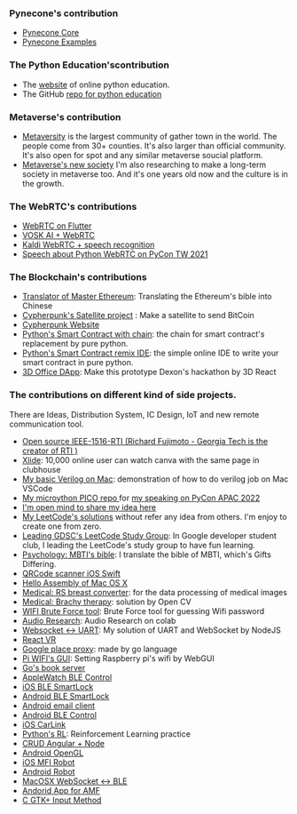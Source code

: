 ### Pynecone's contribution 
- [Pynecone Core](https://github.com/pynecone-io/pynecone)  
- [Pynecone Examples](https://github.com/pynecone-io/pynecone-examples)  

### The Python Education'scontribution
- The [website](https://files.covidicq.net/python/) of online python education.
- The GitHub [repo for python education](https://github.com/milochen0418/milo-education-python)

### Metaverse's contribution
- [Metaversity](https://www.facebook.com/groups/metaversity) is the largest community of gather town in the world. The people come from 30+ counties. It's also larger than official community. It's also open for spot and any similar metaverse soucial platform. 
- [Metaverse's new society]() I'm also researching to make a long-term society in metaverse too. And it's one years old now and the culture is in the growth.

### The WebRTC's contributions
- [WebRTC on Flutter](https://github.com/flutter-webrtc/flutter-webrtc-demo)
- [VOSK AI + WebRTC](https://github.com/alphacep/vosk-server)
- [Kaldi WebRTC + speech recognition](https://github.com/danijel3/KaldiWebrtcServer)
- [Speech about Python WebRTC on PyCon TW 2021](https://www.youtube.com/watch?v=VBWCIgfSHoo)

### The Blockchain's contributions 
- [Translator of Master Ethereum](https://github.com/cypherpunks-core/ethereumbook_zh): Translating the Ethereum's bible into Chinese
- [Cypherpunk's Satellite project](https://github.com/cypherpunks-core/Satellite-project) : Make a satellite to send BitCoin
- [Cypherpunk Website](https://github.com/cypherpunks-core/cypherpunks-core.github.io)
- [Python's Smart Contract with chain](https://github.com/milochen0418/linux-blockchain): the chain for smart contract's replacement by pure python.
- [Python's Smart Contract remix IDE](https://github.com/milochen0418/python-remix-ide): the simple online IDE to write your smart contract in pure python.
- [3D Office DApp](https://github.com/milochen0418/Office-2019): Make this prototype Dexon's hackathon by 3D React

### The contributions on different kind of side projects. 
There are Ideas, Distribution System, IC Design, IoT and new remote communication tool. 
- [Open source IEEE-1516-RTI (Richard Fujimoto - Georgia Tech is the creator of RTI )](https://github.com/milochen0418/ieee-1516-rti)
- [Xlide](https://github.com/milochen0418/xlide): 10,000 online user can watch canva with the same page in clubhouse 
- [My basic Verilog on Mac](https://github.com/milochen0418/hello-verilog): demonstration of how to do verilog job on Mac VSCode
- [My microython PICO repo ](https://github.com/milochen0418/pico_io_test) for [my speaking on PyCon APAC 2022](https://www.youtube.com/watch?v=e7WSVXg-YAY)
- [I'm open mind to share my idea here](https://github.com/milochen0418/open-idea-pool)
- [My LeetCode's solutions](https://github.com/milochen0418/leetcode)  without refer any idea from others. I'm enjoy to create one from zero. 
- [Leading GDSC's LeetCode Study Group](https://gdsc.tkuaiic.com/): In Google developer student club, I leading the LeetCode's study group to have fun learning.
- [Psychology: MBTI's bible](https://github.com/milochen0418/gifts-differing): I translate the bible of MBTI, which's Gifts Differing. 
- [QRCode scanner iOS Swift](https://github.com/milochen0418/swift5-qrcode-scanner)
- [Hello Assembly of Mac OS X](https://github.com/milochen0418/mac-os-x-nasm-practice/)
- [Medical: RS breast converter](https://github.com/milochen0418/ai-rs-breast-converter):  for the data processing of medical images
- [Medical: Brachy therapy](https://github.com/milochen0418/varian-showcase-01-brachy-therapy):  solution by Open CV
- [WIFI Brute Force tool](https://github.com/milochen0418/WIFI-Brute-Force): Brute Force tool for guessing Wifi password
- [Audio Research](https://github.com/milochen0418/audio-research): Audio Research on colab
- [Websocket <-> UART](https://github.com/milochen0418/nodejs-websocket-to-serialport): My solution of UART and WebSocket by NodeJS
- [React VR](https://github.com/milochen0418/react-vr-image)
- [Google place proxy](https://github.com/milochen0418/google-place-proxy): made by go language
- [Pi WIFI's GUI](https://github.com/milochen0418/pi-wifi-conf-webgui): Setting Raspberry pi's wifi by WebGUI
- [Go's book server](https://github.com/milochen0418/golang-books-server)
- [AppleWatch BLE Control](https://github.com/milochen0418/AppleWatch-BLE-Control-App)
- [iOS BLE SmartLock](https://github.com/milochen0418/iOS-BLE-SmartLock-App)
- [Android BLE SmartLock](https://github.com/milochen0418/iOS-BLE-SmartLock-App)
- [Android email client](https://github.com/milochen0418/android-email-client-app)
- [Android BLE Control](https://github.com/milochen0418/android-BLE-Control-App)
- [iOS CarLink](https://github.com/milochen0418/iOS-CarLink-Touch-System/)
- [Python's RL](https://github.com/milochen0418/python-reinforcement-learning): Reinforcement Learning practice
- [CRUD Angular + Node](https://github.com/milochen0418/fullstack-CRUD-AngularJS-NodeJS-MongoDB)
- [Android OpenGL](https://github.com/milochen0418/android-OpenGL-Drawing)
- [iOS MFI Robot](https://github.com/milochen0418/iOS-MFi-Robot)
- [Android Robot](https://github.com/milochen0418/android-robot)
- [MacOSX WebSocket <-> BLE](https://github.com/milochen0418/MacOSX-WebSocket-BLE-Adapter)
- [Andorid App for AMF](https://github.com/milochen0418/android-AMF2014-app)
- [C GTK+ Input Method](https://github.com/milochen0418/linux-input-method)
